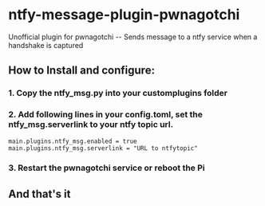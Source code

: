 # ntfy-message-plugin-pwnagotchi
Unofficial plugin for pwnagotchi -- Sends message to a ntfy service when a handshake is captured

## How to Install and configure:

### 1. Copy the ntfy_msg.py into your customplugins folder
### 2. Add following lines in your config.toml, set the ntfy_msg.serverlink to your ntfy topic url.
```
main.plugins.ntfy_msg.enabled = true
main.plugins.ntfy_msg.serverlink = "URL to ntfytopic"
```

### 3. Restart the pwnagotchi service or reboot the Pi

## And that's it
